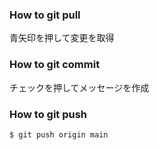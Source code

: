 ### How to git pull
青矢印を押して変更を取得

### How to git commit
チェックを押してメッセージを作成

### How to git push
```
$ git push origin main
```